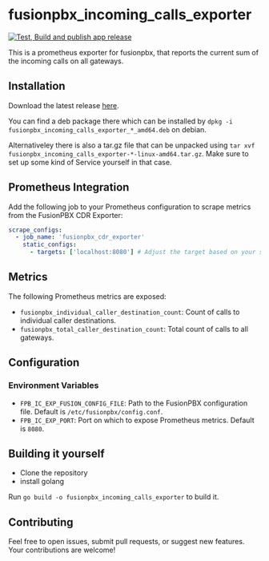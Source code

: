 # fusionpbx_incoming_calls_exporter
[![Test, Build and publish app release](https://github.com/Apfelwurm/fusionpbx_incoming_calls_exporter/actions/workflows/test-and-build.yml/badge.svg)](https://github.com/Apfelwurm/fusionpbx_incoming_calls_exporter/actions/workflows/test-and-build.yml)

This is a prometheus exporter for fusionpbx, that reports the current sum of the incoming calls on all gateways.

## Installation

Download the latest release [here](https://github.com/Apfelwurm/fusionpbx_incoming_calls_exporter/releases/latest).

You can find a deb package there which can be installed by  `dpkg -i fusionpbx_incoming_calls_exporter_*_amd64.deb` on debian.

Alternativeley there is also a tar.gz file that can be unpacked using `tar xvf fusionpbx_incoming_calls_exporter-*-linux-amd64.tar.gz`. Make sure to set up some kind of Service yourself in that case.


## Prometheus Integration

Add the following job to your Prometheus configuration to scrape metrics from the FusionPBX CDR Exporter:

```yaml
scrape_configs:
  - job_name: 'fusionpbx_cdr_exporter'
    static_configs:
      - targets: ['localhost:8080'] # Adjust the target based on your setup
```

## Metrics

The following Prometheus metrics are exposed:

- `fusionpbx_individual_caller_destination_count`: Count of calls to individual caller destinations.
- `fusionpbx_total_caller_destination_count`: Total count of calls to all gateways.


## Configuration

### Environment Variables

- `FPB_IC_EXP_FUSION_CONFIG_FILE`: Path to the FusionPBX configuration file. Default is `/etc/fusionpbx/config.conf`.
- `FPB_IC_EXP_PORT`: Port on which to expose Prometheus metrics. Default is `8080`.


## Building it yourself

* Clone the repository
* install golang

Run `go build -o fusionpbx_incoming_calls_exporter` to build it.


## Contributing

Feel free to open issues, submit pull requests, or suggest new features. Your contributions are welcome!

<!-- ## Testing

* Clone the repository
* install golang

Run `go test` to run it. -->

